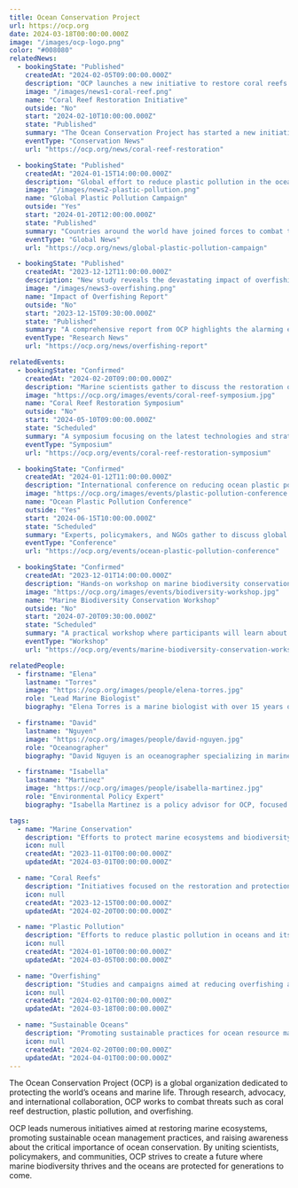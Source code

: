 ```yaml
---
title: Ocean Conservation Project
url: https://ocp.org
date: 2024-03-18T00:00:00.000Z
image: "/images/ocp-logo.png"
color: "#008080"
relatedNews:
  - bookingState: "Published"
    createdAt: "2024-02-05T09:00:00.000Z"
    description: "OCP launches a new initiative to restore coral reefs in the Pacific Ocean."
    image: "/images/news1-coral-reef.png"
    name: "Coral Reef Restoration Initiative"
    outside: "No"
    start: "2024-02-10T10:00:00.000Z"
    state: "Published"
    summary: "The Ocean Conservation Project has started a new initiative to restore damaged coral reefs in the Pacific Ocean through innovative marine technologies."
    eventType: "Conservation News"
    url: "https://ocp.org/news/coral-reef-restoration"

  - bookingState: "Published"
    createdAt: "2024-01-15T14:00:00.000Z"
    description: "Global effort to reduce plastic pollution in the oceans gains momentum."
    image: "/images/news2-plastic-pollution.png"
    name: "Global Plastic Pollution Campaign"
    outside: "Yes"
    start: "2024-01-20T12:00:00.000Z"
    state: "Published"
    summary: "Countries around the world have joined forces to combat the growing threat of plastic pollution in the oceans."
    eventType: "Global News"
    url: "https://ocp.org/news/global-plastic-pollution-campaign"

  - bookingState: "Published"
    createdAt: "2023-12-12T11:00:00.000Z"
    description: "New study reveals the devastating impact of overfishing on marine biodiversity."
    image: "/images/news3-overfishing.png"
    name: "Impact of Overfishing Report"
    outside: "No"
    start: "2023-12-15T09:30:00.000Z"
    state: "Published"
    summary: "A comprehensive report from OCP highlights the alarming effects of overfishing on marine ecosystems and biodiversity."
    eventType: "Research News"
    url: "https://ocp.org/news/overfishing-report"

relatedEvents:
  - bookingState: "Confirmed"
    createdAt: "2024-02-20T09:00:00.000Z"
    description: "Marine scientists gather to discuss the restoration of coral reefs using cutting-edge techniques."
    image: "https://ocp.org/images/events/coral-reef-symposium.jpg"
    name: "Coral Reef Restoration Symposium"
    outside: "No"
    start: "2024-05-10T09:00:00.000Z"
    state: "Scheduled"
    summary: "A symposium focusing on the latest technologies and strategies for restoring coral reefs worldwide."
    eventType: "Symposium"
    url: "https://ocp.org/events/coral-reef-restoration-symposium"

  - bookingState: "Confirmed"
    createdAt: "2024-01-12T11:00:00.000Z"
    description: "International conference on reducing ocean plastic pollution and promoting sustainable marine practices."
    image: "https://ocp.org/images/events/plastic-pollution-conference.jpg"
    name: "Ocean Plastic Pollution Conference"
    outside: "Yes"
    start: "2024-06-15T10:00:00.000Z"
    state: "Scheduled"
    summary: "Experts, policymakers, and NGOs gather to discuss global efforts in tackling ocean plastic pollution."
    eventType: "Conference"
    url: "https://ocp.org/events/ocean-plastic-pollution-conference"

  - bookingState: "Confirmed"
    createdAt: "2023-12-01T14:00:00.000Z"
    description: "Hands-on workshop on marine biodiversity conservation techniques."
    image: "https://ocp.org/images/events/biodiversity-workshop.jpg"
    name: "Marine Biodiversity Conservation Workshop"
    outside: "No"
    start: "2024-07-20T09:30:00.000Z"
    state: "Scheduled"
    summary: "A practical workshop where participants will learn about marine biodiversity conservation methods and their application in real-world scenarios."
    eventType: "Workshop"
    url: "https://ocp.org/events/marine-biodiversity-conservation-workshop"

relatedPeople:
  - firstname: "Elena"
    lastname: "Torres"
    image: "https://ocp.org/images/people/elena-torres.jpg"
    role: "Lead Marine Biologist"
    biography: "Elena Torres is a marine biologist with over 15 years of experience in coral reef restoration and marine ecosystem conservation. She is the head of research at OCP."

  - firstname: "David"
    lastname: "Nguyen"
    image: "https://ocp.org/images/people/david-nguyen.jpg"
    role: "Oceanographer"
    biography: "David Nguyen is an oceanographer specializing in marine currents and their impact on plastic pollution distribution in oceans."

  - firstname: "Isabella"
    lastname: "Martinez"
    image: "https://ocp.org/images/people/isabella-martinez.jpg"
    role: "Environmental Policy Expert"
    biography: "Isabella Martinez is a policy advisor for OCP, focused on global regulations and international agreements aimed at reducing plastic waste in marine environments."

tags:
  - name: "Marine Conservation"
    description: "Efforts to protect marine ecosystems and biodiversity."
    icon: null
    createdAt: "2023-11-01T00:00:00.000Z"
    updatedAt: "2024-03-01T00:00:00.000Z"

  - name: "Coral Reefs"
    description: "Initiatives focused on the restoration and protection of coral reef ecosystems."
    icon: null
    createdAt: "2023-12-15T00:00:00.000Z"
    updatedAt: "2024-02-20T00:00:00.000Z"

  - name: "Plastic Pollution"
    description: "Efforts to reduce plastic pollution in oceans and its impact on marine life."
    icon: null
    createdAt: "2024-01-10T00:00:00.000Z"
    updatedAt: "2024-03-05T00:00:00.000Z"

  - name: "Overfishing"
    description: "Studies and campaigns aimed at reducing overfishing and preserving marine biodiversity."
    icon: null
    createdAt: "2024-02-01T00:00:00.000Z"
    updatedAt: "2024-03-18T00:00:00.000Z"

  - name: "Sustainable Oceans"
    description: "Promoting sustainable practices for ocean resource management."
    icon: null
    createdAt: "2024-02-20T00:00:00.000Z"
    updatedAt: "2024-04-01T00:00:00.000Z"
---
```


The Ocean Conservation Project (OCP) is a global organization dedicated to protecting the world’s oceans and marine life. Through research, advocacy, and international collaboration, OCP works to combat threats such as coral reef destruction, plastic pollution, and overfishing.

OCP leads numerous initiatives aimed at restoring marine ecosystems, promoting sustainable ocean management practices, and raising awareness about the critical importance of ocean conservation. By uniting scientists, policymakers, and communities, OCP strives to create a future where marine biodiversity thrives and the oceans are protected for generations to come.
